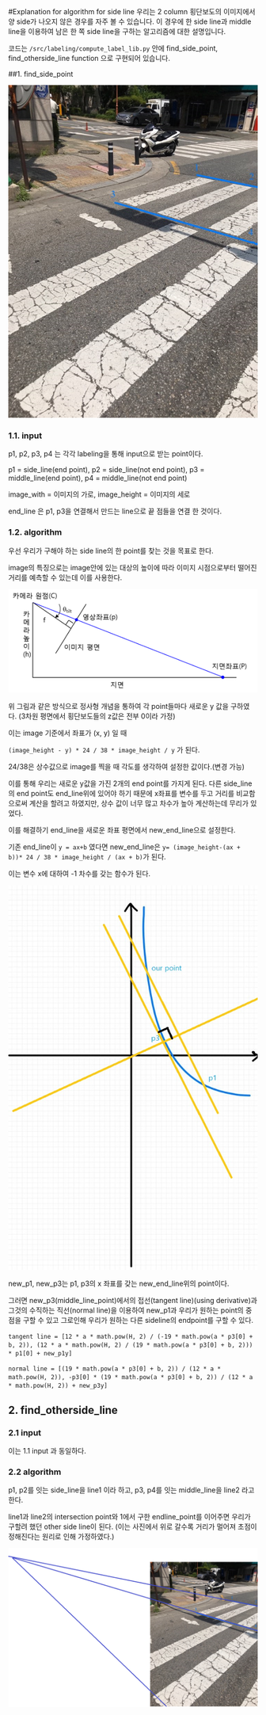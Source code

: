 #Explanation for algorithm for side line
우리는 2 column 횡단보도의 이미지에서 양 side가 나오지 않은 경우를 자주 볼 수 있습니다. 이 경우에 한 side line과 middle line을 이용하여 남은 한 쪽 side line을 구하는 알고리즘에 대한 설명입니다.

코드는 `/src/labeling/compute_label_lib.py` 안에 find_side_point, find_otherside_line function 으로 구현되어 있습니다.

##1.  find_side_point

![Alt text](/images/sideline_explain0.png)

### 1.1. input

p1, p2, p3, p4 는 각각 labeling을 통해 input으로 받는 point이다. 

p1 = side_line(end point), p2 = side_line(not end point), p3 = middle_line(end point), p4 = middle_line(not end point)

image_with = 이미지의 가로, image_height = 이미지의 세로

end_line 은 p1, p3을 연결해서 만드는 line으로 끝 점들을 연결 한 것이다.

### 1.2. algorithm

우선 우리가 구해야 하는 side line의 한 point를 찾는 것을 목표로 한다.

image의 특징으로는 image안에 있는 대상의 높이에 따라 이미지 시점으로부터 떨어진 거리를 예측할 수 있는데 이를 사용한다.
 
![Alt text](/images/sideline_explain1.png)

위 그림과 같은 방식으로 정사형 개념을 통하여 각 point들마다 새로운 y 값을 구하였다. (3차원 평면에서 횡단보도들의 z값은 전부 0이라 가정)

이는 image 기준에서 좌표가 (x, y) 일 때 

`(image_height - y) * 24 / 38 * image_height / y`
가 된다.

24/38은 상수값으로 image를 찍을 때 각도를 생각하여 설정한 값이다.(변경 가능)

이를 통해 우리는 새로운 y값을 가진 2개의 end point를 가지게 된다. 다른 side_line의 end point도 end_line위에 있어야 하기 때문에 x좌표를 변수를 두고 거리를 비교함으로써 계산을 할려고 하였지만, 상수 값이 너무 많고 차수가 높아 계산하는데 무리가 있었다.

이를 해결하기 end_line을 새로운 좌표 평면에서 new_end_line으로 설정한다.

기존 end_line이 `y = ax+b` 였다면 new_end_line은 `y= (image_height-(ax + b))* 24 / 38 * image_height / (ax + b)`가 된다.

이는 변수 x에 대하여 -1 차수를 갖는 함수가 된다. 

![Alt text](/images/sideline_explain2.png)

new_p1, new_p3는 p1, p3의 x 좌표를 갖는 new_end_line위의 point이다.

그러면 new_p3(middle_line_point)에서의 접선(tangent line)(using derivative)과 그것의 수직하는 직선(normal line)을 이용하여 new_p1과 우리가 원하는 point의 중점을 구할 수 있고 그로인해 우리가 원하는 다른 sideline의 endpoint를 구할 수 있다.

`tangent line = [12 * a * math.pow(H, 2) / (-19 * math.pow(a * p3[0] + b, 2)),
             (12 * a * math.pow(H, 2) / (19 * math.pow(a * p3[0] + b, 2))) * p1[0] + new_p1y]`

`normal line = [(19 * math.pow(a * p3[0] + b, 2)) / (12 * a * math.pow(H, 2)),
             -p3[0] * (19 * math.pow(a * p3[0] + b, 2)) / (12 * a * math.pow(H, 2)) + new_p3y]`

## 2. find_otherside_line

### 2.1 input

이는 1.1 input 과 동일하다. 

### 2.2 algorithm

p1, p2를 잇는 side_line을 line1 이라 하고, p3, p4를 잇는 middle_line을 line2 라고 한다.

line1과 line2의 intersection point와 1에서 구한 endline_point를 이어주면 우리가 구할려 했던 other side line이 된다.
(이는 사진에서 위로 갈수록 거리가 멀어져 초점이 정해진다는 원리로 인해 가정하였다.)

![Alt text](/images/sideline_explain3.png)

